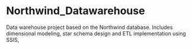 # Northwind_Datawarehouse
Data warehouse project based on the Northwind database. Includes dimensional modeling, star schema design and ETL implementation using SSIS, 
